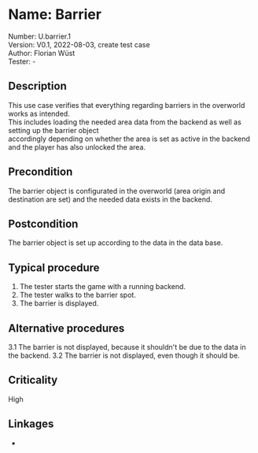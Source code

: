 # Name: Barrier

Number: U.barrier.1  
Version: V0.1, 2022-08-03, create test case  
Author: Florian Wüst  
Tester: -  

## Description

This use case verifies that everything regarding barriers in the overworld works as intended.  
This includes loading the needed area data from the backend as well as setting up the barrier object  
accordingly depending on whether the area is set as active in the backend and the player has also unlocked the area.

## Precondition

The barrier object is configurated in the overworld (area origin and destination are set) and the needed data exists in the backend.

## Postcondition

The barrier object is set up according to the data in the data base.

## Typical procedure

1. The tester starts the game with a running backend.  
2. The tester walks to the barrier spot.  
3. The barrier is displayed.  

## Alternative procedures

3.1 The barrier is not displayed, because it shouldn't be due to the data in the backend.
3.2 The barrier is not displayed, even though it should be.

## Criticality

High

## Linkages

-
